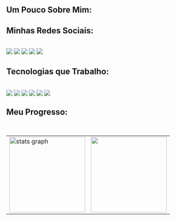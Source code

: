 ## Um Pouco Sobre Mim:

## Minhas Redes Sociais:

<div style="display: inline_block">
   <br>
   <a href="https://www.instagram.com/ismael.henriqu?igsh=MXNqd3VoMDhiOWVhaA=="><img src="https://img.shields.io/badge/Instagram-E4405F?style=for-the-badge&logo=instagram&logoColor=white" /></a>
   <a href=""><img src="https://img.shields.io/badge/Twitter-1DA1F2?style=for-the-badge&logo=twitter&logoColor=white" /></a>
   <a href=""><img src="https://img.shields.io/badge/Discord-7289DA?style=for-the-badge&logo=discord&logoColor=white"" /></a>
   <a href="https://discord.com/users/1213443214514851844"><img src="https://img.shields.io/badge/-LinkedIn-%230077B5?style=for-the-badge&logo=linkedin&logoColor=white" /></a>
   <a href="mailto:ismaelhenrique296@gmail.com"><img src="https://img.shields.io/badge/-Gmail-%23333?style=for-the-badge&logo=gmail&logoColor=white" /></a>
</div>


## Tecnologias que Trabalho:

<div style="display: inline_block"><br>
  <img align="center" src="https://img.shields.io/badge/HTML5-E34F26?style=for-the-badge&logo=html5&logoColor=white">
  <img align="center" src="https://img.shields.io/badge/CSS3-1572B6?style=for-the-badge&logo=css3&logoColor=white" />
  <img align="center" src="https://img.shields.io/badge/JavaScript-323330?style=for-the-badge&logo=javascript&logoColor=F7DF1E" />
  <img align="center" src="https://img.shields.io/badge/React-20232A?style=for-the-badge&logo=react&logoColor=61DAFB" />
  <img align="center" src="https://img.shields.io/badge/Netlify-00C7B7?style=for-the-badge&logo=netlify&logoColor=white" />
  <img align="center" src="https://img.shields.io/badge/Figma-F24E1E?style=for-the-badge&logo=figma&logoColor=white" />
<!--   <img align="center" src="" /> -->
  
</div>
  
## Meu Progresso:

<br>
  
<table width:"100%">
  <tr>
    <td>
      <img src="https://github-readme-stats.vercel.app/api?username=ismael-henrique-dev&hide_title=false&hide_rank=false&bg_color=ffffff00&show_icons=true&card_width=620&include_all_commits=true&count_private=true&disable_animations=false&theme=react&locale=pt-br&hide_border=true" height="200" alt="stats graph"  />
    </td>
    <td>
      <img src="https://github-readme-stats.vercel.app/api/top-langs/?username=ismael-henrique-dev&bg_color=ffffff00&hide_border=true&locale=pt-br&card_width=380&theme=react&no-frame=true&langs_count=4" height="200" />
    </td>
  </tr>
</table>

<br>

  ##
 

